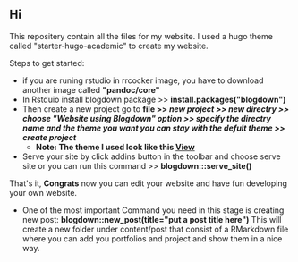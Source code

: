 ## Hi 
This repositery contain all the files for my website. I used a hugo theme called "starter-hugo-academic" to create my website. 

Steps to get started:
- if you are runing rstudio in rrcocker image, you have to download another image called **"pandoc/core"**
- In Rstduio install blogdown package >> **install.packages("blogdown")**
- Then create a new project go to **file >> _new project >> new directry >> choose "Website using Blogdown" option >> specify the directry name and the theme you want you can stay with the defult theme >> create project_**
  - **Note: The theme I used look like this [View](https://academic-demo.netlify.app/)**
- Serve your site by click addins button in the toolbar and choose serve site or you can run this command >> **blogdown:::serve_site()** 

That's it, **Congrats** now you can edit your website and have fun developing your own website. 

- One of the most important Command you need in this stage is creating new post: **blogdown::new_post(title="put a post title here")**
This will create a new folder under content/post that consist of a RMarkdown file where you can add you portfolios and project and show them in a nice way. 




